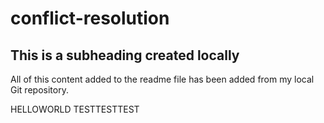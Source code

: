 # conflict-resolution

## This is a subheading created locally

All of this content added to the readme file has been added from my local Git repository.

HELLOWORLD
TESTTESTTEST
